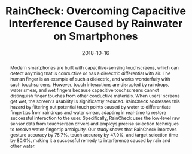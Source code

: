 ---
abstract: |-
  Modern smartphones are built with capacitive-sensing touchscreens, which can detect anything that is conductive or has a dielectric differential with air. The human finger is an example of such a dielectric, and works wonderfully with such touchscreens. However, touch interactions are disrupted by raindrops, water smear, and wet fingers because capacitive touchscreens cannot distinguish finger touches from other conductive materials. When users' screens get wet, the screen's usability is significantly reduced. RainCheck addresses this hazard by filtering out potential touch points caused by water to differentiate fingertips from raindrops and water smear, adapting in real-time to restore successful interaction to the user. Specifically, RainCheck uses the low-level raw sensor data from touchscreen drivers and employs precise selection techniques to resolve water-fingertip ambiguity. Our study shows that RainCheck improves gesture accuracy by 75.7%, touch accuracy by 47.9%, and target selection time by 80.0%, making it a successful remedy to interference caused by rain and other water.
authors:
- Ying-Chao Tung
- goel
- Isaac Zinda
- Jacob Wobbrock
bibtex: |-
  @inproceedings{tung2018raincheck,
   author = {Tung, Ying-Chao and Goel, Mayank and Zinda, Isaac and Wobbrock, Jacob O},
   title = {RainCheck: Overcoming Capacitive Interference Caused by Rainwater on Smartphones},
   booktitle = {Proceedings of the 2018 on International Conference on Multimodal Interaction},
   year = {2018},
   pages = {464--471},
   numpages = {11},
   publisher = {ACM},
   address = {New York, NY, USA},
  }


caption: ''
citation: |-
  Ying-Chao Tung, Mayank Goel, Isaac Zinda, and Jacob O. Wobbrock. 2018. RainCheck: Overcoming Capacitive Interference Caused by Rainwater on Smartphones. In Proceedings of the 20th ACM International Conference on Multimodal Interaction (ICMI '18). ACM, New York, NY, USA, 464-471. DOI: https://doi.org/10.1145/3242969.3243028
conference: International Conference on Multimodal Interaction (ICMI) 2018
date: '2018-10-16'
image: '/images/pubs/raincheck.png'
pdf: /pdfs/raincheck.pdf
thumbnail: '/images/pubs/raincheck.png'
name: 'RainCheck'
title: 'RainCheck: Overcoming Capacitive Interference Caused by Rainwater on Smartphones'
onhomepage: false
---